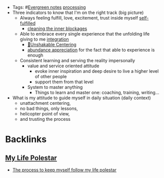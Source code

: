 - Tags: #[Evergreen notes](<Evergreen notes.md>) [processing](<processing.md>)
- Three indicators to know that I'm on the right track (big picture)
    - Always feeling fulfill, love, excitement, trust inside myself [self-fulfilled](<self-fulfilled.md>)
        - [cleaning the inner blockages](<cleaning the inner blockages.md>)
    - Able to embrace every single experience that the unfolding life giving to me [integration](<integration.md>)
        - [🌱Unshakable Centering](<🌱Unshakable Centering.md>)
        - [abundance appreciation](<abundance appreciation.md>) for the fact that able to experience is enough
    - Consistent learning and serving the reality impersonally
        - value and service oriented attitude
            - evoke inner inspiration and deep desire to live a higher level of other people
            - support them from that level
        - System to master anything
            - Things to learn and master one: coaching, training, writing...
- What is my attitude to guide myself in daily situation (daily context)
    - unattachment centering, 
    - no bad things, only lessons, 
    - helicopter point of view, 
    - and trusting the process

# Backlinks
## [My Life Polestar](<My Life Polestar.md>)
- [The process to keep myself follow my life polestar](<The process to keep myself follow my life polestar.md>)

